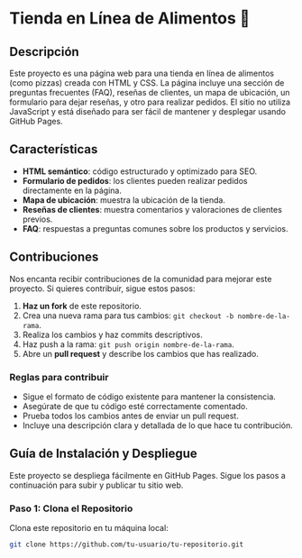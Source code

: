# Tienda en Línea de Alimentos 🍕

## Descripción

Este proyecto es una página web para una tienda en línea de alimentos (como pizzas) creada con HTML y CSS. La página incluye una sección de preguntas frecuentes (FAQ), reseñas de clientes, un mapa de ubicación, un formulario para dejar reseñas, y otro para realizar pedidos. El sitio no utiliza JavaScript y está diseñado para ser fácil de mantener y desplegar usando GitHub Pages.

## Características

- **HTML semántico**: código estructurado y optimizado para SEO.
- **Formulario de pedidos**: los clientes pueden realizar pedidos directamente en la página.
- **Mapa de ubicación**: muestra la ubicación de la tienda.
- **Reseñas de clientes**: muestra comentarios y valoraciones de clientes previos.
- **FAQ**: respuestas a preguntas comunes sobre los productos y servicios.

## Contribuciones

Nos encanta recibir contribuciones de la comunidad para mejorar este proyecto. Si quieres contribuir, sigue estos pasos:

1. **Haz un fork** de este repositorio.
2. Crea una nueva rama para tus cambios: `git checkout -b nombre-de-la-rama`.
3. Realiza los cambios y haz commits descriptivos.
4. Haz push a la rama: `git push origin nombre-de-la-rama`.
5. Abre un **pull request** y describe los cambios que has realizado.

### Reglas para contribuir

- Sigue el formato de código existente para mantener la consistencia.
- Asegúrate de que tu código esté correctamente comentado.
- Prueba todos los cambios antes de enviar un pull request.
- Incluye una descripción clara y detallada de lo que hace tu contribución.

## Guía de Instalación y Despliegue

Este proyecto se despliega fácilmente en GitHub Pages. Sigue los pasos a continuación para subir y publicar tu sitio web.

### Paso 1: Clona el Repositorio

Clona este repositorio en tu máquina local:

```bash
git clone https://github.com/tu-usuario/tu-repositorio.git
